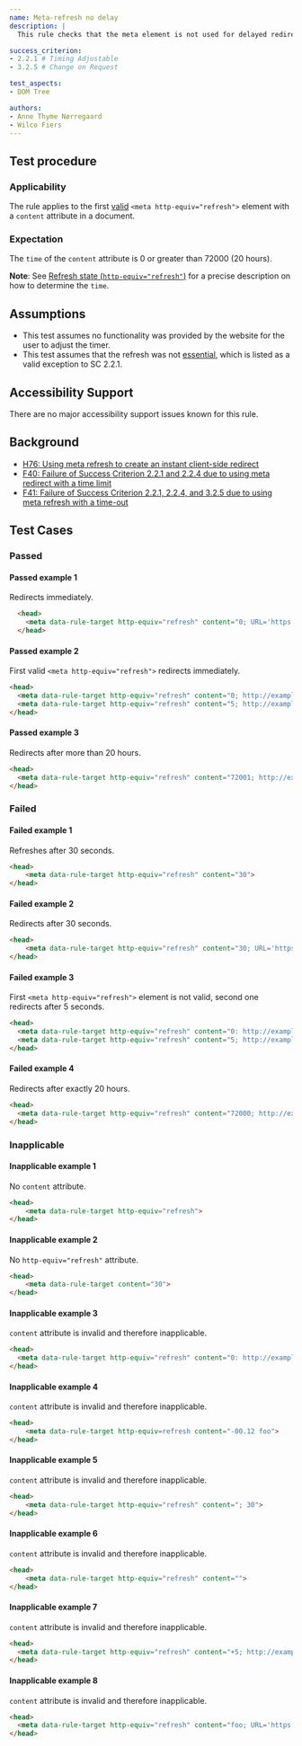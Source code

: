 ```yaml
---
name: Meta-refresh no delay
description: |
  This rule checks that the meta element is not used for delayed redirecting or refreshing.

success_criterion:
- 2.2.1 # Timing Adjustable
- 3.2.5 # Change on Request

test_aspects:
- DOM Tree

authors:
- Anne Thyme Nørregaard
- Wilco Fiers
---
```


## Test procedure

### Applicability

The rule applies to the first [valid](https://www.w3.org/TR/html/document-metadata.html#statedef-http-equiv-refresh) `<meta http-equiv="refresh">` element with a `content` attribute in a document.

### Expectation

The `time` of the `content` attribute is 0 or greater than 72000 (20 hours).

**Note**: See [Refresh state (`http-equiv="refresh"`)](https://www.w3.org/TR/html/document-metadata.html#statedef-http-equiv-refresh) for a precise description on how to determine the `time`.

## Assumptions  

* This test assumes no functionality was provided by the website for the user to adjust the timer. 
* This test assumes that the refresh was not [essential](https://www.w3.org/TR/UNDERSTANDING-WCAG20/time-limits-required-behaviors.html#essentialdef), which is listed as a valid exception to SC 2.2.1.

## Accessibility Support 

There are no major accessibility support issues known for this rule.

## Background  

- [H76: Using meta refresh to create an instant client-side redirect](https://www.w3.org/TR/WCAG-TECHS/H76.html)
- [F40: Failure of Success Criterion 2.2.1 and 2.2.4 due to using meta redirect with a time limit](https://www.w3.org/TR/WCAG-TECHS/F40.html)
- [F41: Failure of Success Criterion 2.2.1, 2.2.4, and 3.2.5 due to using meta refresh with a time-out](https://www.w3.org/TR/WCAG-TECHS/F41.html)

## Test Cases

### Passed

#### Passed example 1

Redirects immediately.

```html
  <head>           
    <meta data-rule-target http-equiv="refresh" content="0; URL='https://auto-wcag.github.io/auto-wcag/'" />    
  </head>  
```

#### Passed example 2

First valid `<meta http-equiv="refresh">` redirects immediately.

```html
<head>
  <meta data-rule-target http-equiv="refresh" content="0; http://example.com" />
  <meta data-rule-target http-equiv="refresh" content="5; http://example.com" />
</head>
```

#### Passed example 3

Redirects after more than 20 hours.

```html
<head>
  <meta data-rule-target http-equiv="refresh" content="72001; http://example.com" />
</head>
```

### Failed

#### Failed example 1

Refreshes after 30 seconds.

```html
<head>
	<meta data-rule-target http-equiv="refresh" content="30">
</head>
```

#### Failed example 2

Redirects after 30 seconds.

```html
<head>
	<meta data-rule-target http-equiv="refresh" content="30; URL='https://auto-wcag.github.io/auto-wcag/'">
</head>
```

#### Failed example 3

First `<meta http-equiv="refresh">` element is not valid, second one redirects after 5 seconds.

```html
<head>
  <meta data-rule-target http-equiv="refresh" content="0: http://example.com" />
  <meta data-rule-target http-equiv="refresh" content="5; http://example.com" />
</head>
```

#### Failed example 4

Redirects after exactly 20 hours.

```html
<head>
  <meta data-rule-target http-equiv="refresh" content="72000; http://example.com" />
</head>
```

### Inapplicable

#### Inapplicable example 1

No `content` attribute.

```html
<head>
	<meta data-rule-target http-equiv="refresh">
</head>
```

#### Inapplicable example 2

No `http-equiv="refresh"` attribute.

```html
<head>
	<meta data-rule-target content="30">
</head>
```

#### Inapplicable example 3

`content` attribute is invalid and therefore inapplicable.

```html
<head>
  <meta data-rule-target http-equiv="refresh" content="0: http://example.com" />
</head>
```

#### Inapplicable example 4

`content` attribute is invalid and therefore inapplicable.

```html
<head>
	<meta data-rule-target http-equiv=refresh content="-00.12 foo">
</head>
```

#### Inapplicable example 5

`content` attribute is invalid and therefore inapplicable.

```html
<head>
	<meta data-rule-target http-equiv="refresh" content="; 30">
</head>
```

#### Inapplicable example 6

`content` attribute is invalid and therefore inapplicable.
```html
<head>
	<meta data-rule-target http-equiv="refresh" content="">
</head>
```

#### Inapplicable example 7

`content` attribute is invalid and therefore inapplicable.

```html
<head>
  <meta data-rule-target http-equiv="refresh" content="+5; http://example.com">
</head>
```

#### Inapplicable example 8

`content` attribute is invalid and therefore inapplicable.

```html
<head>           
  <meta data-rule-target http-equiv="refresh" content="foo; URL='https://auto-wcag.github.io/auto-wcag/'" />    
</head>
```
